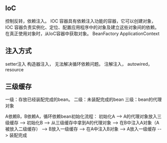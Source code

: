 ## IoC
控制反转，依赖注入。 IOC 容器具有依赖注入功能的容器，它可以创建对象，IOC 容器负责实例化、定位、配置应用程序中的对象及建立这些对象间的依赖。在真正使用对象时，从IoC容器中获取对象。
BeanFactory
ApplicationContext

## 注入方式
setter注入
构造器注入， 无法解决循环依赖问题。
注解注入， autowired，resource

## 三级缓存
一级：存放已经装配完成的bean。
二级：未装配完成的bean
三级：bean的代理对象

A依赖B，B依赖A，循环依赖bean初始化流程：
初始化A --> A的代理对象放入三级缓存 --> 初始化B --> 从三级缓存中拿到A的代理对象 --> 在B中注入A对象（A被放入二级缓存） --> B放入一级缓存 --> 在A中注入B对象 --> A放入一级缓存 --> 装配完成
